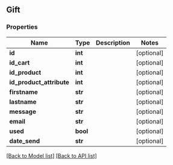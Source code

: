 ## Gift

### Properties
Name | Type | Description | Notes
------------ | ------------- | ------------- | -------------
**id** | **int** |  | [optional] 
**id_cart** | **int** |  | [optional] 
**id_product** | **int** |  | [optional] 
**id_product_attribute** | **int** |  | [optional] 
**firstname** | **str** |  | [optional] 
**lastname** | **str** |  | [optional] 
**message** | **str** |  | [optional] 
**email** | **str** |  | [optional] 
**used** | **bool** |  | [optional] 
**date_send** | **str** |  | [optional] 

[[Back to Model list]](#documentation-for-models) [[Back to API list]](#documentation-for-api-endpoints)


